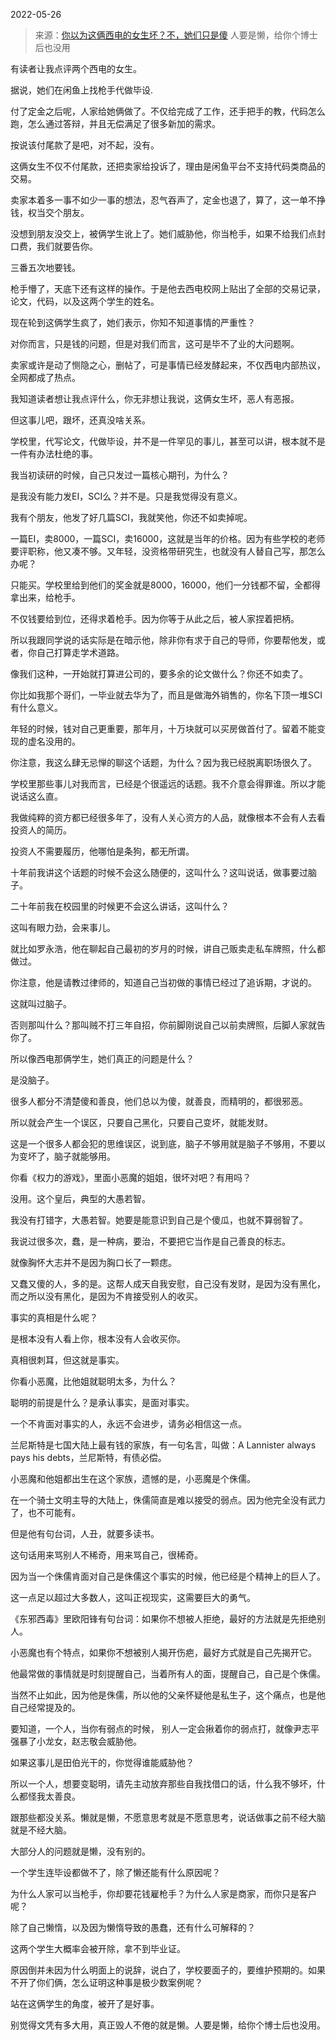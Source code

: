 2022-05-26

> 来源：[你以为这俩西电的女生坏？不，她们只是傻](http://mp.weixin.qq.com/s?__biz=MzU3NDc5Nzc0NQ==&mid=2247517155&idx=2&sn=0050d725b1c76717027904df357410f9&chksm=fd2e213dca59a82b6972730edd3ee5c011bb39a68306c3f32aa51f3883d34729c3cf54eeb042&scene=27#wechat_redirect)
> 人要是懒，给你个博士后也没用

有读者让我点评两个西电的女生。  

  

据说，她们在闲鱼上找枪手代做毕设.

  

付了定金之后呢，人家给她俩做了。不仅给完成了工作，还手把手的教，代码怎么跑，怎么通过答辩，并且无偿满足了很多新加的需求。

  

按说该付尾款了是吧，对不起，没有。

  

这俩女生不仅不付尾款，还把卖家给投诉了，理由是闲鱼平台不支持代码类商品的交易。

  

卖家本着多一事不如少一事的想法，忍气吞声了，定金也退了，算了，这一单不挣钱，权当交个朋友。

  

没想到朋友没交上，被俩学生讹上了。她们威胁他，你当枪手，如果不给我们点封口费，我们就要告你。

  

三番五次地要钱。

  

枪手懵了，天底下还有这样的操作。于是他去西电校网上贴出了全部的交易记录，论文，代码，以及这两个学生的姓名。  

  

现在轮到这俩学生疯了，她们表示，你知不知道事情的严重性？  

  

对你而言，只是钱的问题，但是对我们而言，这可是毕不了业的大问题啊。

  

卖家或许是动了恻隐之心，删帖了，可是事情已经发酵起来，不仅西电内部热议，全网都成了热点。  

  

我知道读者想让我点评什么，你无非想让我说，这俩女生坏，恶人有恶报。  

  

但这事儿吧，跟坏，还真没啥关系。  

  

学校里，代写论文，代做毕设，并不是一件罕见的事儿，甚至可以讲，根本就不是一件有办法杜绝的事。  

  

我当初读研的时候，自己只发过一篇核心期刊，为什么？

  

是我没有能力发EI，SCI么？并不是。只是我觉得没有意义。

  

我有个朋友，他发了好几篇SCI，我就笑他，你还不如卖掉呢。

  

一篇EI，卖8000，一篇SCI，卖16000，这就是当年的价格。因为有些学校的老师要评职称，他又凑不够。又年轻，没资格带研究生，也就没有人替自己写，那怎么办呢？

  

只能买。学校里给到他们的奖金就是8000，16000，他们一分钱都不留，全都得拿出来，给枪手。  

  

不仅钱要给到位，还得求着枪手。因为你等于从此之后，被人家捏着把柄。

  

所以我跟同学说的话实际是在暗示他，除非你有求于自己的导师，你要帮他发，或者，你自己打算走学术道路。

  

像我们这种，一开始就打算进公司的，要多余的论文做什么？你还不如卖了。

  

你比如我那个哥们，一毕业就去华为了，而且是做海外销售的，你名下顶一堆SCI有什么意义。

  

年轻的时候，钱对自己更重要，那年月，十万块就可以买房做首付了。留着不能变现的虚名没用的。  

  

你注意，我这么肆无忌惮的聊这个话题，为什么？因为我已经脱离职场很久了。  

  

学校里那些事儿对我而言，已经是个很遥远的话题。我不介意会得罪谁。所以才能说话这么直。

  

我做纯粹的资方都已经很多年了，没有人关心资方的人品，就像根本不会有人去看投资人的简历。  

  

投资人不需要履历，他哪怕是条狗，都无所谓。  

  

十年前我讲这个话题的时候不会这么随便的，这叫什么？这叫说话，做事要过脑子。

  

二十年前我在校园里的时候更不会这么讲话，这叫什么？

  

这叫有眼力劲，会来事儿。

  

就比如罗永浩，他在聊起自己最初的岁月的时候，讲自己贩卖走私车牌照，什么都做过。  

  

你注意，他是请教过律师的，知道自己当初做的事情已经过了追诉期，才说的。

  

这就叫过脑子。  

  

否则那叫什么？那叫贼不打三年自招，你前脚刚说自己以前卖牌照，后脚人家就告你了。

  

所以像西电那俩学生，她们真正的问题是什么？

  

是没脑子。

  

很多人都分不清楚傻和善良，他们总以为傻，就善良，而精明的，都很邪恶。

  

所以就会产生一个误区，只要自己黑化，只要自己变坏，就能发财。  

  

这是一个很多人都会犯的思维误区，说到底，脑子不够用就是脑子不够用，不要以为变坏了，脑子就能够用。

  

你看《权力的游戏》，里面小恶魔的姐姐，很坏对吧？有用吗？  

  

没用。这个皇后，典型的大愚若智。

  

我没有打错字，大愚若智。她要是能意识到自己是个傻瓜，也就不算弱智了。

  

我说过很多次，蠢，是一种病，要治，不要把它当作是自己善良的标志。

  

就像胸怀大志并不是因为胸口长了一颗痣。

  

又蠢又傻的人，多的是。这帮人成天自我安慰，自己没有发财，是因为没有黑化，而之所以没有黑化，是因为不肯接受别人的收买。

  

事实的真相是什么呢？

  

是根本没有人看上你，根本没有人会收买你。

  

真相很刺耳，但这就是事实。

  

你看小恶魔，比他姐就聪明太多，为什么？  

  

聪明的前提是什么？是承认事实，是面对事实。

  

一个不肯面对事实的人，永远不会进步，请务必相信这一点。

  

兰尼斯特是七国大陆上最有钱的家族，有一句名言，叫做：A Lannister always pays his debts，兰尼斯特，有债必偿。

  

小恶魔和他姐都出生在这个家族，遗憾的是，小恶魔是个侏儒。  

  

在一个骑士文明主导的大陆上，侏儒简直是难以接受的弱点。因为他完全没有武力了，也不可能有。  

  

但是他有句台词，人丑，就要多读书。  

  

这句话用来骂别人不稀奇，用来骂自己，很稀奇。  

  

因为当一个侏儒肯面对自己是侏儒这个事实的时候，他已经是个精神上的巨人了。  

  

这一点足以超过大多数人，这叫正视现实，这需要巨大的勇气。  

  

《东邪西毒》里欧阳锋有句台词：如果你不想被人拒绝，最好的方法就是先拒绝别人。

  

小恶魔也有个特点，如果你不想被别人揭开伤疤，最好方式就是自己先揭开它。

  

他最常做的事情就是时刻提醒自己，当着所有人的面，提醒自己，自己是个侏儒。

  

当然不止如此，因为他是侏儒，所以他的父亲怀疑他是私生子，这个痛点，也是他自己经常提及的。  

  

要知道，一个人，当你有弱点的时候， 别人一定会揪着你的弱点打，就像尹志平强暴了小龙女，赵志敬会威胁他。  

  

如果这事儿是田伯光干的，你觉得谁能威胁他？

  

所以一个人，想要变聪明，请先主动放弃那些自我找借口的话，什么我不够坏，什么都怪我太善良。

  

跟那些都没关系。懒就是懒，不愿意思考就是不愿意思考，说话做事之前不经大脑就是不经大脑。

  

大部分人的问题就是懒，没有别的。

  

一个学生连毕设都做不了，除了懒还能有什么原因呢？

  

为什么人家可以当枪手，你却要花钱雇枪手？为什么人家是商家，而你只是客户呢？

  

除了自己懒惰，以及因为懒惰导致的愚蠢，还有什么可解释的？

  

这两个学生大概率会被开除，拿不到毕业证。

  

原因倒并未因为什么明面上的说辞，说白了，学校要面子的，要维护预期的。如果不开了你们俩，怎么证明这种事是极少数案例呢？

  

站在这俩学生的角度，被开了是好事。

  

别觉得文凭有多大用，真正毁人不倦的就是懒。人要是懒，给你个博士后也没用。

